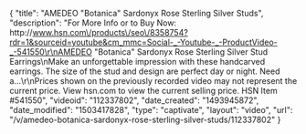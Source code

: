 {
    "title": "AMEDEO \"Botanica\" Sardonyx Rose Sterling Silver Studs",
    "description": "For More Info or to Buy Now: http:\/\/www.hsn.com\/products\/seo\/8358754?rdr=1&sourceid=youtube&cm_mmc=Social-_-Youtube-_-ProductVideo-_-541550\r\nAMEDEO \"Botanica\" Sardonyx Rose Sterling Silver Stud Earrings\nMake an unforgettable impression with these handcarved earrings. The size of the stud and design are perfect day or night. Need a...\r\nPrices shown on the previously recorded video may not represent the current price.  View hsn.com to view the current selling price. HSN Item #541550",
    "videoid": "112337802",
    "date_created": "1493945872",
    "date_modified": "1503417828",
    "type": "captivate",
    "layout": "video",
    "url": "\/v\/amedeo-botanica-sardonyx-rose-sterling-silver-studs\/112337802"
}